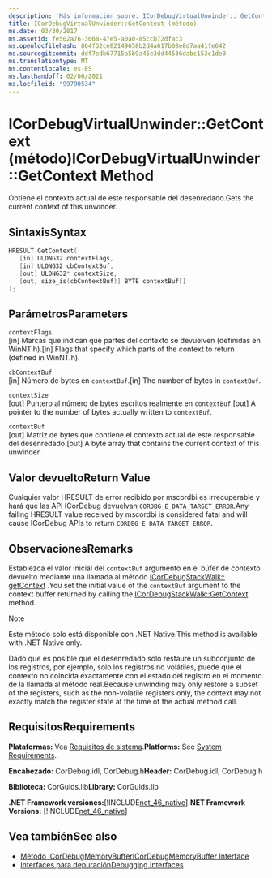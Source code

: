 ```yaml
---
description: 'Más información sobre: ICorDebugVirtualUnwinder:: GetContext (método)'
title: ICorDebugVirtualUnwinder::GetContext (método)
ms.date: 03/30/2017
ms.assetid: fe502a76-3068-47e5-a0a0-85ccb72dfac3
ms.openlocfilehash: 864f32ce82149658b2d4a617b08e8d7aa41fe642
ms.sourcegitcommit: ddf7edb67715a5b9a45e3dd44536dabc153c1de0
ms.translationtype: MT
ms.contentlocale: es-ES
ms.lasthandoff: 02/06/2021
ms.locfileid: "99790534"
---
```

# <a name="icordebugvirtualunwindergetcontext-method"></a><span data-ttu-id="0132c-103">ICorDebugVirtualUnwinder::GetContext (método)</span><span class="sxs-lookup"><span data-stu-id="0132c-103">ICorDebugVirtualUnwinder::GetContext Method</span></span>

<span data-ttu-id="0132c-104">Obtiene el contexto actual de este responsable del desenredado.</span><span class="sxs-lookup"><span data-stu-id="0132c-104">Gets the current context of this unwinder.</span></span>  
  
## <a name="syntax"></a><span data-ttu-id="0132c-105">Sintaxis</span><span class="sxs-lookup"><span data-stu-id="0132c-105">Syntax</span></span>  
  
```cpp  
HRESULT GetContext(  
   [in] ULONG32 contextFlags,  
   [in] ULONG32 cbContextBuf,  
   [out] ULONG32* contextSize,  
   [out, size_is(cbContextBuf)] BYTE contextBuf[]  
);  
```  
  
## <a name="parameters"></a><span data-ttu-id="0132c-106">Parámetros</span><span class="sxs-lookup"><span data-stu-id="0132c-106">Parameters</span></span>  

 `contextFlags`  
 <span data-ttu-id="0132c-107">[in] Marcas que indican qué partes del contexto se devuelven (definidas en WinNT.h).</span><span class="sxs-lookup"><span data-stu-id="0132c-107">[in] Flags that specify which parts of the context to return (defined in WinNT.h).</span></span>  
  
 `cbContextBuf`  
 <span data-ttu-id="0132c-108">[in] Número de bytes en `contextBuf`.</span><span class="sxs-lookup"><span data-stu-id="0132c-108">[in] The number of bytes in `contextBuf`.</span></span>  
  
 `contextSize`  
 <span data-ttu-id="0132c-109">[out] Puntero al número de bytes escritos realmente en `contextBuf`.</span><span class="sxs-lookup"><span data-stu-id="0132c-109">[out] A pointer to the number of bytes actually written to `contextBuf`.</span></span>  
  
 `contextBuf`  
 <span data-ttu-id="0132c-110">[out] Matriz de bytes que contiene el contexto actual de este responsable del desenredado.</span><span class="sxs-lookup"><span data-stu-id="0132c-110">[out] A byte array that contains the current context of this unwinder.</span></span>  
  
## <a name="return-value"></a><span data-ttu-id="0132c-111">Valor devuelto</span><span class="sxs-lookup"><span data-stu-id="0132c-111">Return Value</span></span>  

 <span data-ttu-id="0132c-112">Cualquier valor HRESULT de error recibido por mscordbi es irrecuperable y hará que las API ICorDebug devuelvan `CORDBG_E_DATA_TARGET_ERROR`.</span><span class="sxs-lookup"><span data-stu-id="0132c-112">Any failing HRESULT value received by mscordbi is considered fatal and will cause ICorDebug APIs to return `CORDBG_E_DATA_TARGET_ERROR`.</span></span>  
  
## <a name="remarks"></a><span data-ttu-id="0132c-113">Observaciones</span><span class="sxs-lookup"><span data-stu-id="0132c-113">Remarks</span></span>  

 <span data-ttu-id="0132c-114">Establezca el valor inicial del `contextBuf` argumento en el búfer de contexto devuelto mediante una llamada al método [ICorDebugStackWalk:: getContext](icordebugstackwalk-getcontext-method.md) .</span><span class="sxs-lookup"><span data-stu-id="0132c-114">You set the initial value of the `contextBuf` argument to the context buffer returned by calling the [ICorDebugStackWalk::GetContext](icordebugstackwalk-getcontext-method.md) method.</span></span>  
  
> [!NOTE]
> <span data-ttu-id="0132c-115">Este método solo está disponible con .NET Native.</span><span class="sxs-lookup"><span data-stu-id="0132c-115">This method is available with .NET Native only.</span></span>  
  
 <span data-ttu-id="0132c-116">Dado que es posible que el desenredado solo restaure un subconjunto de los registros, por ejemplo, solo los registros no volátiles, puede que el contexto no coincida exactamente con el estado del registro en el momento de la llamada al método real.</span><span class="sxs-lookup"><span data-stu-id="0132c-116">Because unwinding may only restore a subset of the registers, such as the non-volatile registers only, the context may not exactly match the register state at the time of the actual method call.</span></span>  
  
## <a name="requirements"></a><span data-ttu-id="0132c-117">Requisitos</span><span class="sxs-lookup"><span data-stu-id="0132c-117">Requirements</span></span>  

 <span data-ttu-id="0132c-118">**Plataformas:** Vea [Requisitos de sistema](../../get-started/system-requirements.md).</span><span class="sxs-lookup"><span data-stu-id="0132c-118">**Platforms:** See [System Requirements](../../get-started/system-requirements.md).</span></span>  
  
 <span data-ttu-id="0132c-119">**Encabezado:** CorDebug.idl, CorDebug.h</span><span class="sxs-lookup"><span data-stu-id="0132c-119">**Header:** CorDebug.idl, CorDebug.h</span></span>  
  
 <span data-ttu-id="0132c-120">**Biblioteca:** CorGuids.lib</span><span class="sxs-lookup"><span data-stu-id="0132c-120">**Library:** CorGuids.lib</span></span>  
  
 <span data-ttu-id="0132c-121">**.NET Framework versiones:**[!INCLUDE[net_46_native](../../../../includes/net-46-native-md.md)]</span><span class="sxs-lookup"><span data-stu-id="0132c-121">**.NET Framework Versions:** [!INCLUDE[net_46_native](../../../../includes/net-46-native-md.md)]</span></span>  
  
## <a name="see-also"></a><span data-ttu-id="0132c-122">Vea también</span><span class="sxs-lookup"><span data-stu-id="0132c-122">See also</span></span>

- [<span data-ttu-id="0132c-123">Método ICorDebugMemoryBuffer</span><span class="sxs-lookup"><span data-stu-id="0132c-123">ICorDebugMemoryBuffer Interface</span></span>](icordebugmemorybuffer-interface.md)
- [<span data-ttu-id="0132c-124">Interfaces para depuración</span><span class="sxs-lookup"><span data-stu-id="0132c-124">Debugging Interfaces</span></span>](debugging-interfaces.md)
